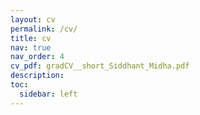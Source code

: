 ```yaml
---
layout: cv
permalink: /cv/
title: cv
nav: true
nav_order: 4
cv_pdf: gradCV__short_Siddhant_Midha.pdf
description:
toc:
  sidebar: left
---
```

